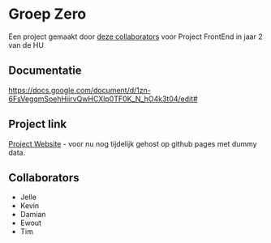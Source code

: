 # Groep Zero
Een project gemaakt door [deze collaborators](##collaborators) voor Project FrontEnd in jaar 2 van de HU

## Documentatie
https://docs.google.com/document/d/1zn-6FsVegqmSoehHiirvQwHCXlp0TF0K_N_hO4k3t04/edit#

## Project link
[Project Website](https://tim-bolhoeve.github.io/GroepZeroPRFEP/) - voor nu nog tijdelijk gehost op github pages met dummy data.

## Collaborators
- Jelle
- Kevin
- Damian
- Ewout
- Tim

